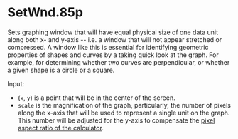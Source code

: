 # SetWnd.85p

Sets graphing window that will have equal physical size of one data unit along both x- and y-axis -- i.e. a window that will not appear stretched or compressed. A window like this is essential for identifying geometric properties of shapes and curves by a taking quick look at the graph. For example, for determining whether two curves are perpendicular, or whether a given shape is a circle or a square.

Input:

* (`x`, `y`) is a point that will be in the center of the screen.
* `scale` is the magnification of the graph, particularly, the number of pixels along the x-axis that will be used to represent a single unit on the graph. This number will be adjusted for the y-axis to compensate the [pixel aspect ratio of the calculator](http://www2.math.ou.edu/~amiller/ti85/display.htm).